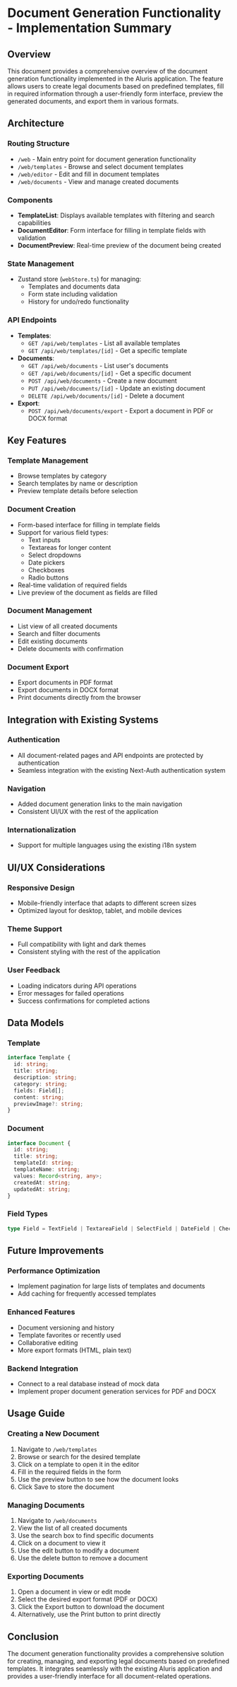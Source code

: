 # Document Generation Functionality - Implementation Summary

## Overview
This document provides a comprehensive overview of the document generation functionality implemented in the AIuris application. The feature allows users to create legal documents based on predefined templates, fill in required information through a user-friendly form interface, preview the generated documents, and export them in various formats.

## Architecture

### Routing Structure
- `/web` - Main entry point for document generation functionality
- `/web/templates` - Browse and select document templates
- `/web/editor` - Edit and fill in document templates
- `/web/documents` - View and manage created documents

### Components
- **TemplateList**: Displays available templates with filtering and search capabilities
- **DocumentEditor**: Form interface for filling in template fields with validation
- **DocumentPreview**: Real-time preview of the document being created

### State Management
- Zustand store (`webStore.ts`) for managing:
  - Templates and documents data
  - Form state including validation
  - History for undo/redo functionality

### API Endpoints
- **Templates**:
  - `GET /api/web/templates` - List all available templates
  - `GET /api/web/templates/[id]` - Get a specific template
- **Documents**:
  - `GET /api/web/documents` - List user's documents
  - `GET /api/web/documents/[id]` - Get a specific document
  - `POST /api/web/documents` - Create a new document
  - `PUT /api/web/documents/[id]` - Update an existing document
  - `DELETE /api/web/documents/[id]` - Delete a document
- **Export**:
  - `POST /api/web/documents/export` - Export a document in PDF or DOCX format

## Key Features

### Template Management
- Browse templates by category
- Search templates by name or description
- Preview template details before selection

### Document Creation
- Form-based interface for filling in template fields
- Support for various field types:
  - Text inputs
  - Textareas for longer content
  - Select dropdowns
  - Date pickers
  - Checkboxes
  - Radio buttons
- Real-time validation of required fields
- Live preview of the document as fields are filled

### Document Management
- List view of all created documents
- Search and filter documents
- Edit existing documents
- Delete documents with confirmation

### Document Export
- Export documents in PDF format
- Export documents in DOCX format
- Print documents directly from the browser

## Integration with Existing Systems

### Authentication
- All document-related pages and API endpoints are protected by authentication
- Seamless integration with the existing Next-Auth authentication system

### Navigation
- Added document generation links to the main navigation
- Consistent UI/UX with the rest of the application

### Internationalization
- Support for multiple languages using the existing i18n system

## UI/UX Considerations

### Responsive Design
- Mobile-friendly interface that adapts to different screen sizes
- Optimized layout for desktop, tablet, and mobile devices

### Theme Support
- Full compatibility with light and dark themes
- Consistent styling with the rest of the application

### User Feedback
- Loading indicators during API operations
- Error messages for failed operations
- Success confirmations for completed actions

## Data Models

### Template
```typescript
interface Template {
  id: string;
  title: string;
  description: string;
  category: string;
  fields: Field[];
  content: string;
  previewImage?: string;
}
```

### Document
```typescript
interface Document {
  id: string;
  title: string;
  templateId: string;
  templateName: string;
  values: Record<string, any>;
  createdAt: string;
  updatedAt: string;
}
```

### Field Types
```typescript
type Field = TextField | TextareaField | SelectField | DateField | CheckboxField | RadioField;
```

## Future Improvements

### Performance Optimization
- Implement pagination for large lists of templates and documents
- Add caching for frequently accessed templates

### Enhanced Features
- Document versioning and history
- Template favorites or recently used
- Collaborative editing
- More export formats (HTML, plain text)

### Backend Integration
- Connect to a real database instead of mock data
- Implement proper document generation services for PDF and DOCX

## Usage Guide

### Creating a New Document
1. Navigate to `/web/templates`
2. Browse or search for the desired template
3. Click on a template to open it in the editor
4. Fill in the required fields in the form
5. Use the preview button to see how the document looks
6. Click Save to store the document

### Managing Documents
1. Navigate to `/web/documents`
2. View the list of all created documents
3. Use the search box to find specific documents
4. Click on a document to view it
5. Use the edit button to modify a document
6. Use the delete button to remove a document

### Exporting Documents
1. Open a document in view or edit mode
2. Select the desired export format (PDF or DOCX)
3. Click the Export button to download the document
4. Alternatively, use the Print button to print directly

## Conclusion
The document generation functionality provides a comprehensive solution for creating, managing, and exporting legal documents based on predefined templates. It integrates seamlessly with the existing AIuris application and provides a user-friendly interface for all document-related operations.